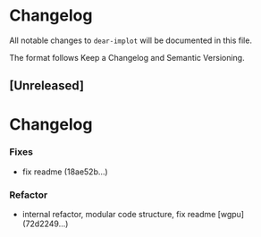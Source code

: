 # Changelog

All notable changes to `dear-implot` will be documented in this file.

The format follows Keep a Changelog and Semantic Versioning.

## [Unreleased]
# Changelog



### Fixes

- fix readme (18ae52b…)


### Refactor

- internal refactor, modular code structure, fix readme [wgpu] (72d2249…)



